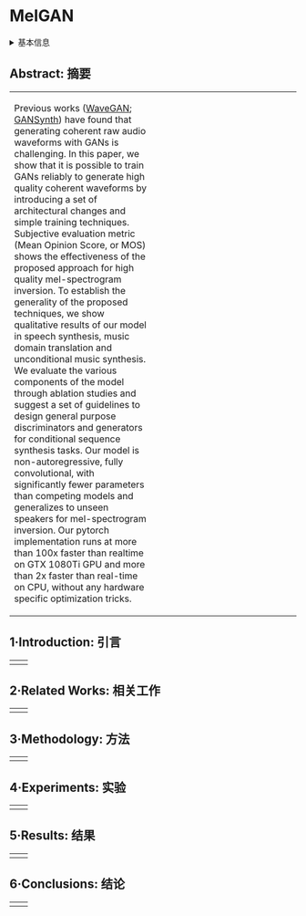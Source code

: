 # MelGAN

<details>
<summary>基本信息</summary>

- 标题: "MelGAN: Generative Adversarial Networks for Conditional Waveform Synthesis"
- 作者:
  - 01 Kundan Kumar (Lyrebird AI, Mila, University of Montreal)
  - 02 Rithesh Kumar (Lyrebird AI)
  - 03 Thibault de Boissiere (Lyrebird AI)
  - 04 Lucas Gestin (Lyrebird AI)
  - 05 Wei Zhen Teoh (Lyrebird AI)
  - 06 Jose Sotelo (Lyrebird AI, Mila)
  - 07 Alexandre de Brebisson (Lyrebird AI, Mila)
  - 08 Yoshua Bengio (Mila, University of Montreal)
  - 09 Aaron Courville (Mila, University of Montreal)
- 链接:
  - [ArXiv](https://arxiv.org/abs/1910.06711)
  - [Publication](https://dl.acm.org/doi/abs/10.5555/3454287.3455622)
  - [Github](https://github.com/descriptinc/melgan-neurips)
  - [Demo](https://melgan-neurips.github.io)
- 文件:
  - [ArXiv](_PDF/1910.06711v3__MelGAN__Generative_Adversarial_Networks_for_Conditional_Waveform_Synthesis.pdf)
  - [Publication](_PDF/1910.06711p0__MelGAN__NeurIP2019.pdf)

</details>

## Abstract: 摘要

<table><tr><td width="50%">

Previous works ([WaveGAN](2018.02.12_WaveGAN.md); [GANSynth](2019.02.23_GANSynth.md)) have found that generating coherent raw audio waveforms with GANs is challenging.
In this paper, we show that it is possible to train GANs reliably to generate high quality coherent waveforms by introducing a set of architectural changes and simple training techniques.
Subjective evaluation metric (Mean Opinion Score, or MOS) shows the effectiveness of the proposed approach for high quality mel-spectrogram inversion.
To establish the generality of the proposed techniques, we show qualitative results of our model in speech synthesis, music domain translation and unconditional music synthesis.
We evaluate the various components of the model through ablation studies and suggest a set of guidelines to design general purpose discriminators and generators for conditional sequence synthesis tasks.
Our model is non-autoregressive, fully convolutional, with significantly fewer parameters than competing models and generalizes to unseen speakers for mel-spectrogram inversion.
Our pytorch implementation runs at more than 100x faster than realtime on GTX 1080Ti GPU and more than 2x faster than real-time on CPU, without any hardware specific optimization tricks.

</td><td>

</td></tr></table>

## 1·Introduction: 引言

<table><tr><td width="50%">

</td><td>

</td></tr></table>

## 2·Related Works: 相关工作

<table><tr><td width="50%">

</td><td>

</td></tr></table>

## 3·Methodology: 方法

<table><tr><td width="50%">

</td><td>

</td></tr></table>

## 4·Experiments: 实验

<table><tr><td width="50%">

</td><td>

</td></tr></table>

## 5·Results: 结果

<table><tr><td width="50%">

</td><td>

</td></tr></table>

## 6·Conclusions: 结论

<table><tr><td width="50%">

</td><td>

</td></tr></table>
